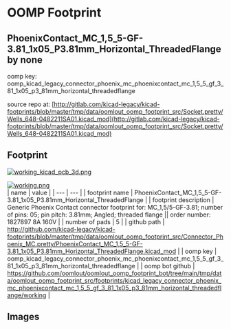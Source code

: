 # OOMP Footprint  
## PhoenixContact_MC_1,5_5-GF-3.81_1x05_P3.81mm_Horizontal_ThreadedFlange  by none  
  
oomp key: oomp_kicad_legacy_connector_phoenix_mc_phoenixcontact_mc_1,5_5_gf_3_81_1x05_p3_81mm_horizontal_threadedflange  
  
source repo at: [http://gitlab.com/kicad-legacy/kicad-footprints/blob/master/tmp/data/oomlout_oomp_footprint_src/Socket.pretty/Wells_648-0482211SA01.kicad_mod](http://gitlab.com/kicad-legacy/kicad-footprints/blob/master/tmp/data/oomlout_oomp_footprint_src/Socket.pretty/Wells_648-0482211SA01.kicad_mod)  
## Footprint  
  
[![working_kicad_pcb_3d.png](working_kicad_pcb_3d_600.png)](working_kicad_pcb_3d.png)  
  
[![working.png](working_600.png)](working.png)  
| name | value | 
| --- | --- | 
| footprint name | PhoenixContact_MC_1,5_5-GF-3.81_1x05_P3.81mm_Horizontal_ThreadedFlange | 
| footprint description | Generic Phoenix Contact connector footprint for: MC_1,5/5-GF-3.81; number of pins: 05; pin pitch: 3.81mm; Angled; threaded flange || order number: 1827897 8A 160V | 
| number of pads | 5 | 
| github path | http://github.com/kicad-legacy/kicad-footprints/blob/master/tmp/data/oomlout_oomp_footprint_src/Connector_Phoenix_MC.pretty/PhoenixContact_MC_1,5_5-GF-3.81_1x05_P3.81mm_Horizontal_ThreadedFlange.kicad_mod | 
| oomp key | oomp_kicad_legacy_connector_phoenix_mc_phoenixcontact_mc_1,5_5_gf_3_81_1x05_p3_81mm_horizontal_threadedflange | 
| oomp bot github | https://github.com/oomlout/oomlout_oomp_footprint_bot/tree/main/tmp/data/oomlout_oomp_footprint_src/footprints/kicad_legacy_connector_phoenix_mc_phoenixcontact_mc_1,5_5_gf_3_81_1x05_p3_81mm_horizontal_threadedflange/working | 
## Images  
